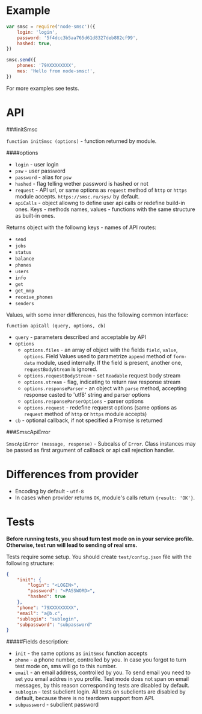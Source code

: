 Example
=======

```javascript
var smsc = require('node-smsc')({
    login: 'login',
    password: '5f4dcc3b5aa765d61d8327deb882cf99',
    hashed: true,
})

smsc.send({
    phones: '79XXXXXXXXX',
    mes: 'Hello from node-smsc!',
})
```

For more examples see tests.

API
===

###initSmsc

`function initSmsc (options)` - function returned by module.

####options

* `login` - user login
* `psw` - user password
* `password` - alias for `psw`
* `hashed` - flag telling wether password is hashed or not
* `request` - API url, or same options as `request` method of `http` or `https`
module accepts. `https://smsc.ru/sys/` by default.
* `apiCalls` - object allowng to define user api calls or redefine build-in
ones. Keys - methods names, values - functions with the same structure as
built-in ones.

Returns object with the followng keys - names of API routes:

- `send`
- `jobs`
- `status`
- `balance`
- `phones`
- `users`
- `info`
- `get`
- `get_mnp`
- `receive_phones`
- `senders`

Values, with some inner differences, has the following common interface:

`function apiCall (query, options, cb)`

- `query` - parameters described and acceptable by API
- `options`
  - `options.files` - an array of object with the fields `field`, `value`,
    `options`. Field Values used to parametrize `append` method of `form-data`
    module, used internally. If the field is present, another one,
    `requestBodyStream` is ignored.
  - `options.requestBodyStream` - set `Readable` request body stream
  - `options.stream` - flag, indicating to return raw response stream
  - `options.responseParser` - an object with `parse` method, accepting
    response casted to 'utf8' string and parser options
  - `options.responseParserOptions` - parser options
  - `options.request` - redefine requerst options (same options as `request`
  method of `http` or `https` module accepts)
- `cb` - optional callback, if not specified a Promise is returned

###SmscApiError

`SmscApiError (message, response)` - Subcalss of `Error`. Class instances
may be passed as first argument of callback or api call rejection handler.

Differences from provider
=========================

* Encoding by default - `utf-8`
* In cases when provider returns `OK`, module's calls return `{result: 'OK'}`.

Tests
=====

__Before running tests, you shoud turn test mode on in your service profile.
Otherwise, test run will lead to sending of real sms.__

Tests require some setup. You should create `test/config.json` file with
the following structure:


```json
{
    "init": {
        "login": "<LOGIN>",
        "password": "<PASSWORD>",
        "hashed": true
    },
    "phone": "79XXXXXXXXX",
    "email": "a@b.c",
    "sublogin": "sublogin",
    "subpassword": "subpassword"
}
```

#####Fields description:

- `init` - the same options as `initSmsc` function accepts
- `phone` - a phone number, controlled by you. In case you forgot to turn test
mode on, sms will go to this number.
- `email` - an email address, controlled by you. To send email you need to
set you email addres in you profile. Test mode does not span on email messages,
by this reason corresponding tests are disabled by default.
- `sublogin` - test subclient login. All tests on subclients are disabled by
default, because there is no teardown support from API.
- `subpassword` - subclient password

